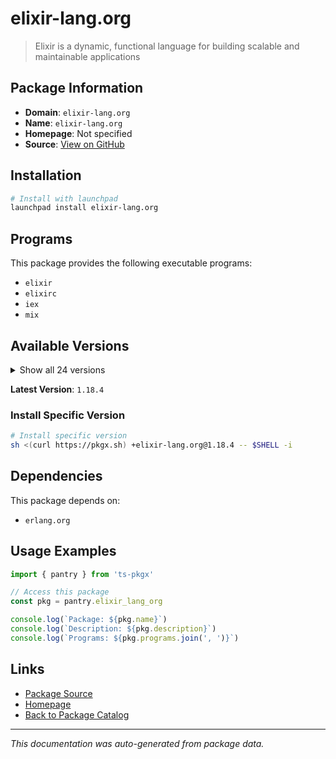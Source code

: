 # elixir-lang.org

> Elixir is a dynamic, functional language for building scalable and maintainable applications

## Package Information

- **Domain**: `elixir-lang.org`
- **Name**: `elixir-lang.org`
- **Homepage**: Not specified
- **Source**: [View on GitHub](https://github.com/pkgxdev/pantry/tree/main/projects/elixir-lang.org/package.yml)

## Installation

```bash
# Install with launchpad
launchpad install elixir-lang.org
```

## Programs

This package provides the following executable programs:

- `elixir`
- `elixirc`
- `iex`
- `mix`

## Available Versions

<details>
<summary>Show all 24 versions</summary>

- `1.18.4`, `1.18.3`, `1.18.2`, `1.18.1`, `1.18.0`
- `1.17.3`, `1.17.2`, `1.17.1`, `1.17.0`, `1.16.3`
- `1.16.2`, `1.16.1`, `1.16.0`, `1.15.8`, `1.15.7`
- `1.15.6`, `1.15.5`, `1.15.4`, `1.15.3`, `1.15.2`
- `1.15.1`, `1.15.0`, `1.14.5`, `1.14.4`

</details>

**Latest Version**: `1.18.4`

### Install Specific Version

```bash
# Install specific version
sh <(curl https://pkgx.sh) +elixir-lang.org@1.18.4 -- $SHELL -i
```

## Dependencies

This package depends on:

- `erlang.org`

## Usage Examples

```typescript
import { pantry } from 'ts-pkgx'

// Access this package
const pkg = pantry.elixir_lang_org

console.log(`Package: ${pkg.name}`)
console.log(`Description: ${pkg.description}`)
console.log(`Programs: ${pkg.programs.join(', ')}`)
```

## Links

- [Package Source](https://github.com/pkgxdev/pantry/tree/main/projects/elixir-lang.org/package.yml)
- [Homepage](#)
- [Back to Package Catalog](../package-catalog.md)

---

*This documentation was auto-generated from package data.*
